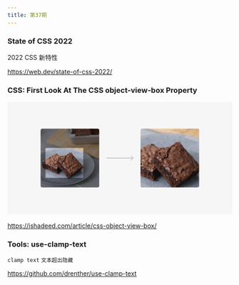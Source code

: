 ```yaml
---
title: 第37期
---
```


### State of CSS 2022

2022 CSS 新特性

https://web.dev/state-of-css-2022/

### CSS: First Look At The CSS object-view-box Property

![](../../public/images/37/crop-image-css.png)

https://ishadeed.com/article/css-object-view-box/

### Tools: use-clamp-text

`clamp text` `文本超出隐藏`

https://github.com/drenther/use-clamp-text
